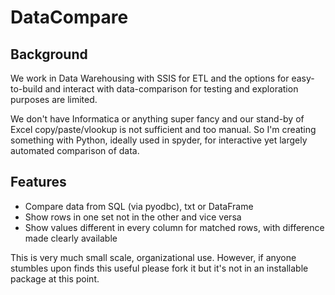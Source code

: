 # DataCompare

## Background
We work in Data Warehousing with SSIS for ETL and the options for easy-to-build and interact with data-comparison for testing and exploration purposes are limited.

We don't have Informatica or anything super fancy and our stand-by of Excel copy/paste/vlookup is not sufficient and too manual. So I'm creating something with Python, ideally 
used in spyder, for interactive yet largely automated comparison of data.

## Features
- Compare data from SQL (via pyodbc), txt or DataFrame
- Show rows in one set not in the other and vice versa
- Show values different in every column for matched rows, with difference made clearly available

This is very much small scale, organizational use. However, if anyone stumbles upon finds this useful please fork it but it's not in an installable package at this point.